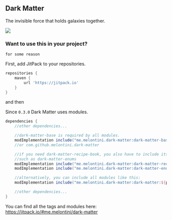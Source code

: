 ## Dark Matter

The invisible force that holds galaxies together.

[![](https://jitpack.io/v/me.melontini/dark-matter.svg)](https://jitpack.io/#me.melontini/dark-matter)

### Want to use this in your project?

` for some reason `

First, add JitPack to your repositories.

```groovy
repositories {
    maven {
        url 'https://jitpack.io'
    }
} 
```

and then

Since `0.3.0` Dark Matter uses modules.

```groovy
dependencies {
    //other dependencies...

    //dark-matter-base is required by all modules.
    modImplementation include("me.melontini.dark-matter:dark-matter-base:${project.dark_matter}")
    //or com.github.melontini.dark-matter

    //if you need dark-matter-recipe-book, you also have to include its dependencies.
    //such as dark-matter-enums
    modImplementation include("me.melontini.dark-matter:dark-matter-recipe-book:${project.dark_matter}")
    modImplementation include("me.melontini.dark-matter:dark-matter-enums:${project.dark_matter}")

    //alternatively, you can include all modules like this:
    modImplementation include("me.melontini.dark-matter:dark-matter:${project.dark_matter}")

    //other dependencies...
}
```

You can find all the tags and modules here: https://jitpack.io/#me.melontini/dark-matter